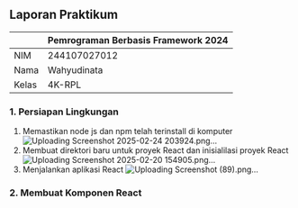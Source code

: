 ## Laporan Praktikum

|  | Pemrograman Berbasis Framework 2024 |
|--|--|
| NIM |  244107027012|
| Nama |  Wahyudinata |
| Kelas | 4K-RPL |

### 1. Persiapan Lingkungan
1. Memastikan node js dan npm telah terinstall di komputer
   ![Uploading Screenshot 2025-02-24 203924.png…]() <br>
2. Membuat direktori baru untuk proyek React dan inisialilasi proyek React
   ![Uploading Screenshot 2025-02-20 154905.png…]() <br>
3. Menjalankan aplikasi React
   ![Uploading Screenshot (89).png…]() <br>
   
### 2. Membuat Komponen React
